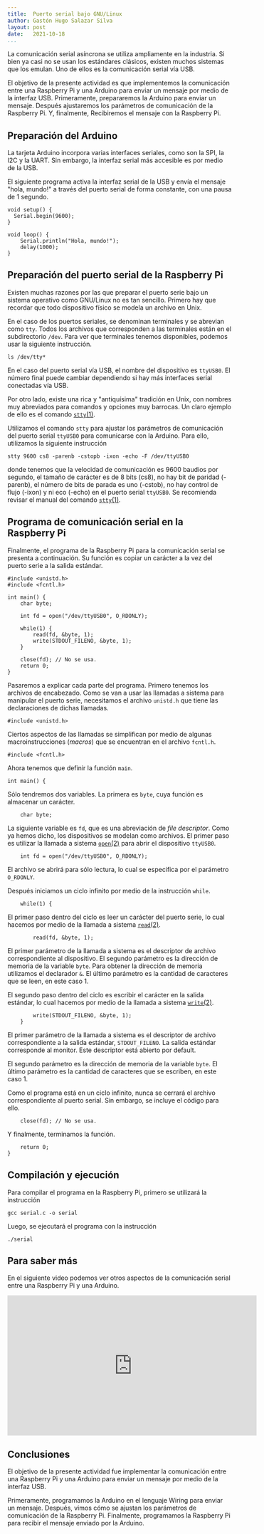 ```yaml
---
title:  Puerto serial bajo GNU/Linux
author: Gastón Hugo Salazar Silva
layout: post
date:   2021-10-18
...
```


La comunicación serial asíncrona se utiliza ampliamente en la industria. Si bien
ya casi no se usan los estándares clásicos, existen muchos sistemas que los
emulan. Uno de ellos es la comunicación serial vía USB.

El objetivo de la presente actividad es que implementemos la comunicación entre
una Raspberry Pi y una Arduino para enviar un mensaje por medio de la interfaz
USB. Primeramente, prepararemos la Arduino para enviar un mensaje. Después
ajustaremos los parámetros de comunicación de la Raspberry Pi. Y, finalmente,
Recibiremos el mensaje con la Raspberry Pi.

## Preparación del Arduino

La tarjeta Arduino incorpora varias interfaces seriales, como son la SPI, la I2C
y la UART. Sin embargo, la interfaz serial más accesible es por medio de la USB.

El siguiente programa activa la interfaz serial de la USB y envía el mensaje
"hola, mundo!" a través del puerto serial de forma constante, con una pausa de 1
segundo.

~~~
void setup() {
  Serial.begin(9600);
}

void loop() {
    Serial.println("Hola, mundo!");
    delay(1000);
}
~~~

## Preparación del puerto serial de la Raspberry Pi

Existen muchas razones por las que preparar el puerto serie bajo un sistema
operativo como GNU/Linux no es tan sencillo. Primero hay que recordar que todo
dispositivo físico se modela un archivo en Unix.

En el caso de los puertos seriales, se denominan terminales y se abrevian como
`tty`. Todos los archivos que corresponden a las terminales están en el
subdirectorio `/dev`. Para ver que terminales tenemos disponibles, podemos usar
la siguiente instrucción.

~~~
ls /dev/tty*
~~~

En el caso del puerto serial vía USB, el nombre del dispositivo es `ttyUSB0`.
El número final puede cambiar dependiendo si hay más interfaces serial
conectadas vía USB.

Por otro lado, existe una rica y "antiquísima" tradición en Unix, con nombres
muy abreviados para comandos y opciones muy barrocas. Un claro ejemplo de ello
es el comando [`stty`(1)](https://man.archlinux.org/man/stty.1.es).

Utilizamos el comando `stty` para ajustar los parámetros de comunicación del
puerto serial `ttyUSB0` para comunicarse con la Arduino. Para ello, utilizamos
la siguiente instrucción

~~~
stty 9600 cs8 -parenb -cstopb -ixon -echo -F /dev/ttyUSB0
~~~

donde tenemos que la velocidad de comunicación es 9600 baudios por segundo, el
tamaño de carácter es de 8 bits (cs8), no hay bit de paridad (-parenb), el
número de bits de parada es uno (-cstob), no hay control de flujo (-ixon) y ni
eco (-echo) en el puerto serial `ttyUSB0`. Se recomienda revisar el manual del
comando [`stty`(1)](https://man.archlinux.org/man/stty.1.es).

## Programa de comunicación serial en la Raspberry Pi

Finalmente, el programa de la Raspberry Pi para la comunicación serial se
presenta a continuación. Su función es copiar un carácter a la vez del puerto
serie a la salida estándar.

~~~
#include <unistd.h>
#include <fcntl.h>    

int main() {
    char byte;
  
    int fd = open("/dev/ttyUSB0", O_RDONLY);

    while(1) {
        read(fd, &byte, 1);
        write(STDOUT_FILENO, &byte, 1);
    }

    close(fd); // No se usa.
    return 0;
}
~~~

Pasaremos a explicar cada parte del programa. Primero tenemos los archivos de
encabezado. Como se van a usar las llamadas a sistema para manipular el puerto
serie, necesitamos el archivo `unistd.h` que tiene las declaraciones de dichas
llamadas.

~~~
#include <unistd.h>
~~~

Ciertos aspectos de las llamadas se simplifican por medio de algunas
macroinstrucciones (*macros*) que se encuentran en el archivo `fcntl.h`.

~~~
#include <fcntl.h>    
~~~

Ahora tenemos que definir la función `main`.

~~~
int main() {
~~~

Sólo tendremos dos variables. La primera es `byte`, cuya función es almacenar un carácter.

~~~
    char byte;
~~~

La siguiente variable es `fd`, que es una abreviación de *file descriptor*.
Como ya hemos dicho, los dispositivos se modelan como archivos. El primer paso
es utilizar la llamada a sistema
[`open`(2)](https://www.venea.net/man/es/open(2)) para abrir el dispositivo `ttyUSB0`.

~~~
    int fd = open("/dev/ttyUSB0", O_RDONLY);
~~~

El archivo se abrirá para sólo lectura, lo cual se especifica por el parámetro `O_RDONLY`.

Después iniciamos un ciclo infinito por medio de la instrucción `while`.

~~~
    while(1) {
~~~

El primer paso dentro del ciclo es leer un carácter del puerto serie, lo cual
hacemos por medio de la llamada a sistema
[`read`(2)](https://www.venea.net/man/es/read(2)).

~~~
        read(fd, &byte, 1);
~~~

El primer parámetro de la llamada a sistema es el descriptor de archivo
correspondiente al dispositivo. El segundo parámetro es la dirección de memoria
de la variable `byte`. Para obtener la dirección de memoria utilizamos el
declarador `&`. El último parámetro es la cantidad de caracteres que se leen, en
este caso 1.

El segundo paso dentro del ciclo es escribir el carácter en la salida estándar, lo cual
hacemos por medio de la llamada a sistema
[`write`(2)](https://www.venea.net/man/es/write(2)).

~~~
        write(STDOUT_FILENO, &byte, 1);
    }
~~~

El primer parámetro de la llamada a sistema es el descriptor de archivo
correspondiente a la salida estándar, `STDOUT_FILENO`. La salida estándar
corresponde al monitor. Este descriptor está abierto por default.

El segundo parámetro es la dirección de memoria de la variable `byte`. El último
parámetro es la cantidad de caracteres que se escriben, en este caso 1.

Como el programa está en un ciclo infinito, nunca se cerrará el archivo
correspondiente al puerto serial. Sin embargo, se incluye el código para ello.

~~~
    close(fd); // No se usa.
~~~

Y finalmente, terminamos la función.

~~~
    return 0;
}
~~~

## Compilación y ejecución

Para compilar el programa en la Raspberry Pi, primero se utilizará la
instrucción

~~~
gcc serial.c -o serial
~~~

Luego, se ejecutará el programa con la instrucción

~~~
./serial
~~~

## Para saber más

En el siguiente video podemos ver otros aspectos de la comunicación serial entre
una Raspberry Pi y una Arduino.

<iframe width="560" height="315" src="https://www.youtube.com/embed/nh5geiIDqjA" title="YouTube video player" frameborder="0" allow="accelerometer; autoplay; clipboard-write; encrypted-media; gyroscope; picture-in-picture" allowfullscreen></iframe>

## Conclusiones

El objetivo de la presente actividad fue implementar la comunicación entre
una Raspberry Pi y una Arduino para enviar un mensaje por medio de la interfaz
USB.

Primeramente, programamos la Arduino en el lenguaje Wiring para enviar un
mensaje. Después, vimos cómo se ajustan los parámetros de comunicación de la
Raspberry Pi. Finalmente, programamos la Raspberry Pi para recibir el mensaje
enviado por la Arduino.
